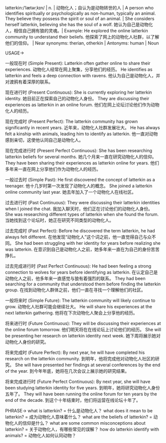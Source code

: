 latterkin:/ˈlætərˌkɪn/ | n. |  动物化人；自认为是动物转世的人 | A person who identifies spiritually or psychologically as non-human, typically an animal.  They believe they possess the spirit or soul of an animal. |  She considers herself latterkin, believing she has the soul of a wolf. 她认为自己是动物化人，相信自己拥有狼的灵魂。|  Example:  He explored the online latterkin community to understand their beliefs. 他探索了网上的动物化人社群，以了解他们的信仰。 |  Near synonyms: therian, otherkin | Antonyms: human | Noun


USAGE->

一般现在时 (Simple Present):
Latterkin often gather online to share their experiences. 动物化人经常在网上聚集，分享他们的经历。
He identifies as latterkin and feels a deep connection with ravens. 他认为自己是动物化人，并对渡鸦有着深厚的联系。

现在进行时 (Present Continuous):
She is currently exploring her latterkin identity. 她目前正在探索自己的动物化人身份。
They are discussing their experiences as latterkin in an online forum. 他们在网上论坛讨论他们作为动物化人的经历。

现在完成时 (Present Perfect):
The latterkin community has grown significantly in recent years. 近年来，动物化人社群发展壮大。
He has always felt a kinship with animals, leading him to identify as latterkin. 他一直对动物感到亲切，这使他认同自己是动物化人。


现在完成进行时 (Present Perfect Continuous):
She has been researching latterkin beliefs for several months. 她几个月来一直在研究动物化人的信仰。
They have been sharing their experiences as latterkin online for years. 他们多年来一直在网上分享他们作为动物化人的经历。

一般过去时 (Simple Past):
He first discovered the concept of latterkin as a teenager. 他十几岁时第一次发现了动物化人的概念。
She joined a latterkin online community last year. 她去年加入了一个动物化人在线社区。

过去进行时 (Past Continuous):
They were discussing their latterkin identities when I joined the chat. 我加入聊天时，他们正在讨论他们的动物化人身份。
She was researching different types of latterkin when she found the forum. 当她找到这个论坛时，她正在研究不同类型的动物化人。


过去完成时 (Past Perfect):
Before he discovered the term latterkin, he had always felt different. 在他发现“动物化人”这个词之前，他一直觉得自己与众不同。
She had been struggling with her identity for years before realizing she was latterkin. 在意识到自己是动物化人之前，她多年来一直在为自己的身份苦苦挣扎。

过去完成进行时 (Past Perfect Continuous):
He had been feeling a strong connection to wolves for years before identifying as latterkin. 在认定自己是动物化人之前，他多年来一直感觉与狼有着强烈的联系。
They had been searching for a community that understood them before finding the latterkin group. 在找到动物化人群体之前，他们一直在寻找一个理解他们的社区。

一般将来时 (Simple Future):
The latterkin community will likely continue to grow. 动物化人社群可能会继续壮大。
He will share his experiences at the next latterkin gathering. 他将在下次动物化人聚会上分享他的经历。

将来进行时 (Future Continuous):
They will be discussing their experiences at the online forum tomorrow. 他们明天将在在线论坛上讨论他们的经历。
She will be presenting her research on latterkin identity next week. 她下周将展示她对动物化人身份的研究。


将来完成时 (Future Perfect):
By next year, he will have completed his research on the latterkin community. 到明年，他将完成他对动物化人社区的研究。
She will have presented her findings at several conferences by the end of the year. 到今年年底，她将在几次会议上展示她的研究结果。


将来完成进行时 (Future Perfect Continuous):
By next year, she will have been studying latterkin identity for five years. 到明年，她将研究动物化人身份五年了。
They will have been running the online forum for ten years by the end of the decade. 到这个十年结束时，他们将运营在线论坛十年了。


PHRASE->
what is latterkin? = 什么是动物化人？
what does it mean to be latterkin? = 成为动物化人意味着什么？
what are the beliefs of latterkin? = 动物化人的信仰是什么？
what are some common misconceptions about latterkin? = 关于动物化人，有哪些常见的误解？
how do latterkin identify with animals? = 动物化人如何认同动物？


